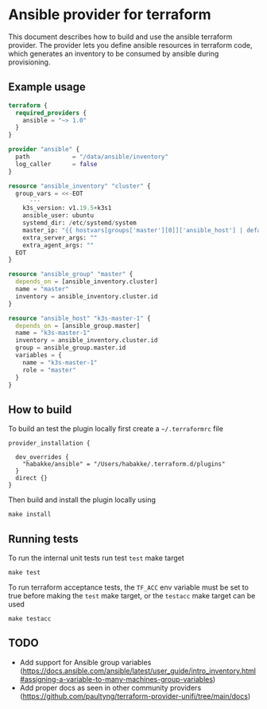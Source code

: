 # Ansible provider for terraform
This document describes how to build and use the ansible terraform provider. 
The provider lets you define ansible resources in terraform code, which generates
an inventory to be consumed by ansible during provisioning.

## Example usage

```terraform
terraform {
  required_providers {
    ansible = "~> 1.0"
  }
}

provider "ansible" {
  path            = "/data/ansible/inventory"
  log_caller      = false
}

resource "ansible_inventory" "cluster" {
  group_vars = <<-EOT
      ---
    k3s_version: v1.19.5+k3s1
    ansible_user: ubuntu
    systemd_dir: /etc/systemd/system
    master_ip: "{{ hostvars[groups['master'][0]]['ansible_host'] | default(groups['master'][0]) }}"
    extra_server_args: ""
    extra_agent_args: ""
  EOT
}

resource "ansible_group" "master" {
  depends_on = [ansible_inventory.cluster]
  name = "master"
  inventory = ansible_inventory.cluster.id
}

resource "ansible_host" "k3s-master-1" {
  depends_on = [ansible_group.master]
  name = "k3s-master-1"
  inventory = ansible_inventory.cluster.id
  group = ansible_group.master.id
  variables = {
    name = "k3s-master-1"
    role = "master"
  }
}
```

## How to build
To build an test the plugin locally first create a `~/.terraformrc` file

```shell
provider_installation {

  dev_overrides {
    "habakke/ansible" = "/Users/habakke/.terraform.d/plugins"
  }
  direct {}
}
```

Then build and install the plugin locally using

```shell
make install
```

## Running tests
To run the internal unit tests run test `test` make target

```shell
make test
```

To run terraform acceptance tests, the `TF_ACC` env variable must be set to true before making the
`test` make target, or the `testacc` make target can be used

```shell
make testacc
```

## TODO

* Add support for Ansible group variables (https://docs.ansible.com/ansible/latest/user_guide/intro_inventory.html#assigning-a-variable-to-many-machines-group-variables)
* Add proper docs as seen in other community providers (https://github.com/paultyng/terraform-provider-unifi/tree/main/docs)
